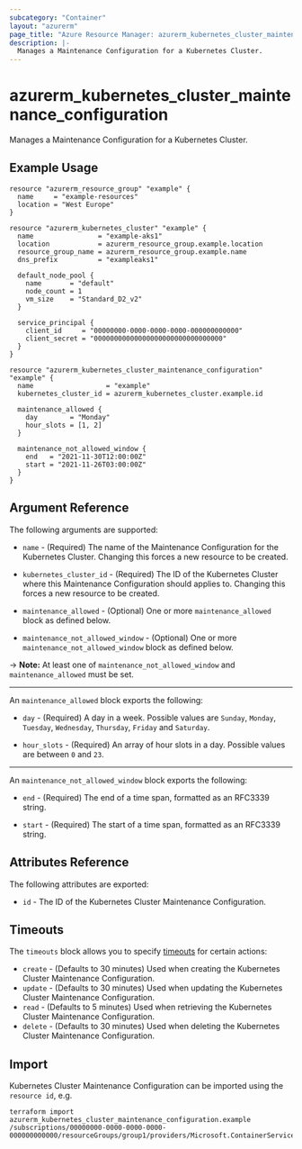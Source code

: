 ```yaml
---
subcategory: "Container"
layout: "azurerm"
page_title: "Azure Resource Manager: azurerm_kubernetes_cluster_maintenance_configuration"
description: |-
  Manages a Maintenance Configuration for a Kubernetes Cluster.
---
```


# azurerm_kubernetes_cluster_maintenance_configuration

Manages a Maintenance Configuration for a Kubernetes Cluster.

## Example Usage

```hcl
resource "azurerm_resource_group" "example" {
  name     = "example-resources"
  location = "West Europe"
}

resource "azurerm_kubernetes_cluster" "example" {
  name                = "example-aks1"
  location            = azurerm_resource_group.example.location
  resource_group_name = azurerm_resource_group.example.name
  dns_prefix          = "exampleaks1"

  default_node_pool {
    name       = "default"
    node_count = 1
    vm_size    = "Standard_D2_v2"
  }

  service_principal {
    client_id     = "00000000-0000-0000-0000-000000000000"
    client_secret = "00000000000000000000000000000000"
  }
}

resource "azurerm_kubernetes_cluster_maintenance_configuration" "example" {
  name                  = "example"
  kubernetes_cluster_id = azurerm_kubernetes_cluster.example.id

  maintenance_allowed {
    day        = "Monday"
    hour_slots = [1, 2]
  }

  maintenance_not_allowed_window {
    end   = "2021-11-30T12:00:00Z"
    start = "2021-11-26T03:00:00Z"
  }
}
```

## Argument Reference

The following arguments are supported:

* `name` - (Required) The name of the Maintenance Configuration for the Kubernetes Cluster. Changing this forces a new resource to be created.

* `kubernetes_cluster_id` - (Required) The ID of the Kubernetes Cluster where this Maintenance Configuration should applies to. Changing this forces a new resource to be created.

* `maintenance_allowed` - (Optional) One or more `maintenance_allowed` block as defined below.

* `maintenance_not_allowed_window` - (Optional) One or more `maintenance_not_allowed_window` block as defined below.

-> **Note:** At least one of `maintenance_not_allowed_window` and `maintenance_allowed` must be set.

---

An `maintenance_allowed` block exports the following:

* `day` - (Required) A day in a week. Possible values are `Sunday`, `Monday`, `Tuesday`, `Wednesday`, `Thursday`, `Friday` and `Saturday`.

* `hour_slots` - (Required) An array of hour slots in a day. Possible values are between `0` and `23`.

---

An `maintenance_not_allowed_window` block exports the following:

* `end` - (Required) The end of a time span, formatted as an RFC3339 string.

* `start` - (Required) The start of a time span, formatted as an RFC3339 string.

## Attributes Reference

The following attributes are exported:

* `id` - The ID of the Kubernetes Cluster Maintenance Configuration.

## Timeouts

The `timeouts` block allows you to specify [timeouts](https://www.terraform.io/docs/configuration/resources.html#timeouts) for certain actions:

* `create` - (Defaults to 30 minutes) Used when creating the Kubernetes Cluster Maintenance Configuration.
* `update` - (Defaults to 30 minutes) Used when updating the Kubernetes Cluster Maintenance Configuration.
* `read` - (Defaults to 5 minutes) Used when retrieving the Kubernetes Cluster Maintenance Configuration.
* `delete` - (Defaults to 30 minutes) Used when deleting the Kubernetes Cluster Maintenance Configuration.

## Import

Kubernetes Cluster Maintenance Configuration can be imported using the `resource id`, e.g.

```shell
terraform import azurerm_kubernetes_cluster_maintenance_configuration.example /subscriptions/00000000-0000-0000-0000-000000000000/resourceGroups/group1/providers/Microsoft.ContainerService/managedClusters/cluster1/maintenanceConfigurations/config1
```
